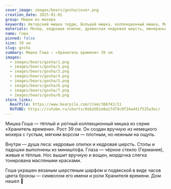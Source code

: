 ```yaml
---
cover_image: images/bears/gosha/cover.png
creation_date: 2025-01-01
group: Мишки из мохера 
keywords: Авторский мишка тедди, Большой мишка, коллекционный мишка, Медведь с опилками, Мишка, мишка из мохера, мишка ручной работы, мишка тедди, плюшевый мишка, Подарок
materials: Мохер, кедровые опилки, древесная кедровая шерсть, минеральный гранулят, стеклянные глаза 
name: Гоша
pinned: false
size: 39 см
slug: gosha
summary: Мишка Гоша — «Хранитель времени» 39 см
images:
  - images/bears/gosha/1.png
  - images/bears/gosha/2.png
  - images/bears/gosha/3.png
  - images/bears/gosha/4.png
  - images/bears/gosha/5.png
  - images/bears/gosha/6.png
  - images/bears/gosha/7.png
  - images/bears/gosha/8.png
store_links:
  BearPile: https://www.bearpile.com/item/388743/11
  RUTUBE: https://rutube.ru/shorts/0eb2d61e8a1fd74c9f24ad41f525a3ec/
---
```

Мишка Гоша — тёплый и уютный коллекционный мишка из серии «Хранитель времени».
Рост 39 см. Он создан вручную из немецкого мохера с густым, мягким ворсом — плотным, но нежным на ощупь.

Внутри — душа леса: кедровые опилки и кедровая шерсть.
Стопы и ладошки выполнены из миништофа.
Глаза — чёрное стекло (Германия), живые и тёплые.
Нос вышит вручную и вощен, мордочка слегка тонирована масляными красками.

Гоша украшен вязаным шерстяным шарфом и подвеской в виде часов цвета бронзы — символом его имени и роли Хранителя времени.
Дом нашел 🏡